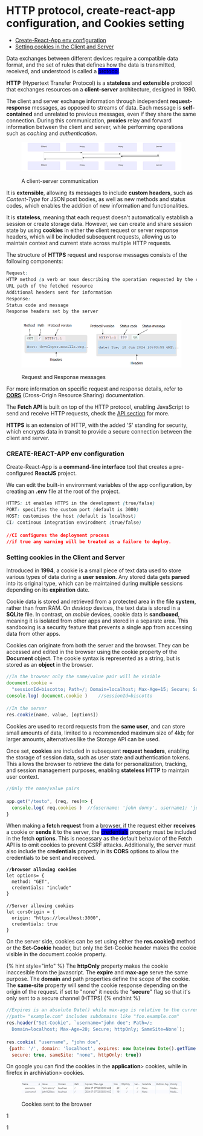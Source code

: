 # HTTP protocol, create-react-app configuration, and Cookies setting

* [Create-React-App env configuration](http-protocol-create-react-app-configuration-and-cookies-setting.md#create-react-app-env-configuration)
* [Setting cookies in the Client and Server](http-protocol-create-react-app-configuration-and-cookies-setting.md#setting-cookies-in-the-client-and-server)

Data exchanges between different devices require a compatible data format, and the set of rules that defines how the data is transmitted, received, and understood is called a <mark style="background-color:blue;">protocol</mark>.

**HTTP** (Hypertext Transfer Protocol) is a **stateless** and **extensible** protocol that exchanges resources on a **client-server** architecture, designed in 1990.

The client and server exchange information through independent **request-response** messages, as opposed to streams of data. Each message is **self-contained** and unrelated to previous messages, even if they share the same connection.                                                                                                              During this communication, **proxies** relay and forward information between the client and server, while performing operations such as _caching_ and _authentication_.

<figure><img src="../../.gitbook/assets/client-server-chain.png" alt="" width="563"><figcaption><p>A client-server communication</p></figcaption></figure>

It is **extensible**, allowing its messages to include **custom headers**, such as _Content-Type_ for JSON post bodies, as well as new methods and status codes, which enables the addition of new information and functionalities.

It is **stateless**, meaning that each request doesn't automatically establish a session or create storage data. However, we can create and share session state by using **cookies** in either the client request or server response headers, which will be included subsequent requests, allowing us to maintain context and current state across multiple HTTP requests.

The structure of **HTTPS** request and response messages consists of the following components:

```css
Request:
HTTP method (a verb or noun describing the operation requested by the client)
URL path of the fetched resource
Additional headers sent for information
Response:
Status code and message
Response headers set by the server
```

<figure><img src="../../.gitbook/assets/RequestResponse.png" alt="" width="563"><figcaption><p>Request and Response messages</p></figcaption></figure>

For more information on specific request and response details, refer to [**CORS**](cors-implementation.md) (Cross-Origin Resource Sharing) documentation.

The **Fetch API** is built on top of the HTTP protocol, enabling JavaScript to send and receive HTTP requests, check the [API section](../../react/react-3.md) for more.

**HTTPS** is an extension of HTTP, with the added 'S' standing for security, which encrypts data in transit to provide a secure connection between the client and server.

### CREATE-REACT-APP env configuration

Create-React-App is a **command-line interface** tool that creates a pre-configured **ReactJS** project.

We can edit the built-in environment variables of the app configuration, by creating an **.env** file at the root of the project.

```css
HTTPS: it enables HTTPS in the development (true/false) 
PORT: specifies the custom port (default is 3000)
HOST: customises the host (default is localhost)
CI: continous integration envirodment (true/false)

//CI configures the deployment process
//if true any warning will be treated as a failore to deploy.
```

### Setting cookies in the Client and Server

Introduced in **1994**, a cookie is a small piece of text data used to store various types of data during a **user session**. Any stored data gets **parsed** into its original type, which can be maintained during multiple sessions depending on its **expiration** date.

Cookie data is stored and retrieved from a protected area in the **file system**, rather than from RAM.  On _desktop_ devices, the text data is stored in a **SQLite** file.  In contrast, on _mobile_ devices, cookie data is **sandboxed**, meaning it is isolated from other apps and stored in a separate area.                                This sandboxing is a security feature that prevents a single app from accessing data from other apps.

Cookies can originate from both the server and the browser. They can be accessed and edited in the browser using the cookie property of the **Document** object.                                                                                The cookie syntax is represented as a string, but is stored as an **object** in the browser.

```jsx
//In the browser only the name/value pair will be visible
document.cookie = 
  "sessionId=biscotto; Path=/; Domain=localhost; Max-Age=15; Secure; SameSite=None`"
console.log( document.cookie )    //sessionId=biscotto

//In the server
res.cookie(name, value, [options])
```

Cookies are used to record requests from the **same user**, and can store small amounts of data, limited to a recommended maximum size of 4kb; for larger amounts, alternatives like the Storage API can be used.

Once set, **cookies** are included in subsequent **request headers**, enabling the storage of session data, such as user state and authentication tokens. This allows the browser to retrieve the data for personalization, tracking, and session management purposes, enabling **stateless HTTP** to maintain user context.

```jsx
//Only the name/value pairs

app.get("/testo", (req, res)=> {
  console.log( req.cookies )  //{username: 'john donny', username1: 'john doe'}
}
```

When making a **fetch request** from a browser, if the request either **receives** a cookie or **sends** it to the server, the <mark style="background-color:blue;">credentials</mark> property must be included in the fetch **options**.                                                              This is necessary as the default behavior of the Fetch API is to omit cookies to prevent CSRF attacks. Additionally, the server must also include the **credentials** property in its **CORS** options to allow the credentials to be sent and received.

<pre class="language-jsx"><code class="lang-jsx"><strong>//browser allowing cookies
</strong>let options= {
  method: "GET",
  credentials: "include"
}

//Server allowing cookies
let corsOrigin = {
  origin: "https://localhost:3000",
  credentials: true
}
</code></pre>

On the server side, cookies can be set using either the **res.cookie()** method or the **Set-Cookie** header, but only the Set-Cookie header makes the cookie visible in the document.cookie property.

{% hint style="info" %}
The **httpOnly** property makes the cookie inaccesible from the javascript.                                                                   The **expire** and **max-age** serve the same purpose.                                                                                                                      The **domain** and path properties define the scope of the cookie.                                                                 The **same-site** property will send the cookie response depending on the origin of the request. if set to "none" it needs the "**secure**" flag so that it's only sent to a secure channel (HTTPS)
{% endhint %}

```jsx
//Expires is an absolute Date() while max-age is relative to the current
//path= "example.com" includes subdomains like "foo.example.com"
res.header("Set-Cookie", `username="john doe"; Path=/; 
  Domain=localhost; Max-Age=20; Secure; httpOnly; SameSite=None`);

res.cookie( "username", "john doe", 
 {path: '/', domain: 'localhost', expires: new Date(new Date().getTime() +20 *1000),
  secure: true, sameSite: "none", httpOnly: true})
```

On google you can find the cookies in the **application**> cookies, while in firefox in archiviation> cookies.

<figure><img src="../../.gitbook/assets/sentcookies.jpg" alt=""><figcaption><p>Cookies sent to the browser</p></figcaption></figure>

1

1
